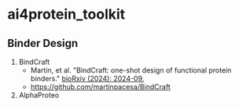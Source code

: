 # ai4protein_toolkit

## Binder Design
1. BindCraft
    - Martin, et al. "BindCraft: one-shot design of functional protein binders." [bioRxiv (2024): 2024-09.](https://www.biorxiv.org/content/10.1101/2024.09.30.615802)
    - https://github.com/martinpacesa/BindCraft
2. AlphaProteo
